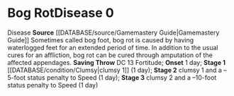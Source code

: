 ﻿---
id: '1'
level: '0'
name: Bog Rot
onset: 1 day
rarity: Common
saving_throw: DC 13 Fortitude
source: '[[DATABASE/source/Gamemastery Guide|Gamemastery Guide]]'
stage: "Stage 1: clumsy 1 (1 day)Stage 2: clumsy 1 and a \u20135-foot status penalty\
  \ to Speed (1 day)Stage 3: clumsy 2 and a \u201310-foot status penalty to Speed\
  \ (1 day)"
trait:
- '[[DATABASE/trait/Disease|Disease]]'
type: Disease

---
# Bog Rot<span class="item-type">Disease 0</span>

<span class="item-trait">Disease</span>
**Source** [[DATABASE/source/Gamemastery Guide|Gamemastery Guide]]
Sometimes called bog foot, bog rot is caused by having waterlogged feet for an extended period of time. In addition to the usual cures for an affliction, bog rot can be cured through amputation of the affected appendages.
**Saving Throw** DC 13 Fortitude; **Onset** 1 day; **Stage 1** [[DATABASE/condition/Clumsy|clumsy 1]] (1 day); **Stage 2** clumsy 1 and a –5-foot status penalty to Speed (1 day); **Stage 3** clumsy 2 and a –10-foot status penalty to Speed (1 day)